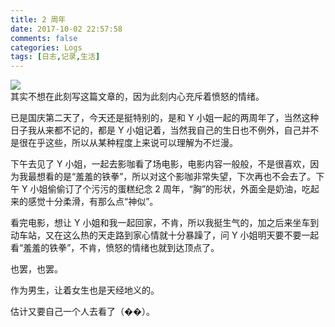 ```yaml
---
title: 2 周年
date: 2017-10-02 22:57:58
comments: false
categories: Logs
tags: [日志,记录,生活]
---
```

![](http://wx1.sinaimg.cn/mw690/ad108d28gy1fk4610uhomj21kw16on7w.jpg)  
其实不想在此刻写这篇文章的，因为此刻内心充斥着愤怒的情绪。  

已是国庆第二天了，今天还是挺特别的，是和 Y 小姐一起的两周年了，当然这种日子我从来都不记的，都是 Y 小姐记着，当然我自己的生日也不例外，自己并不是很在乎这些，所以从某种程度上来说可以理解为不烂漫。  

下午去见了 Y 小姐，一起去影咖看了场电影，电影内容一般般，不是很喜欢，因为我最想看的是“羞羞的铁拳”，所以对这个影咖非常失望，下次再也不会去了。下午 Y 小姐偷偷订了个污污的蛋糕纪念 2 周年，“胸”的形状，外面全是奶油，吃起来的感觉十分柔滑，有那么点“神似”。  

看完电影，想让 Y 小姐和我一起回家，不肯，所以我挺生气的，加之后来坐车到动车站，又在这么热的天走路到家心情就十分暴躁了，问 Y 小姐明天要不要一起看“羞羞的铁拳”，不肯，愤怒的情绪也就到达顶点了。  

也罢，也罢。  

作为男生，让着女生也是天经地义的。  

估计又要自己一个人去看了（��）。